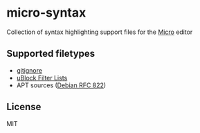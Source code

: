 # micro-syntax

Collection of syntax highlighting support files for the
[Micro] editor

## Supported filetypes

- [gitignore]
- [uBlock Filter Lists]
- APT sources ([Debian RFC 822])

## License

MIT

[Micro]: https://github.com/zyedidia/micro
[gitignore]: https://git-scm.com/docs/gitignore
[uBlock Filter Lists]: https://github.com/gorhill/uBlock/wiki/Static-filter-syntax
[Debian RFC 822]: https://manpages.debian.org/bookworm/apt/sources.list.5.en.html
